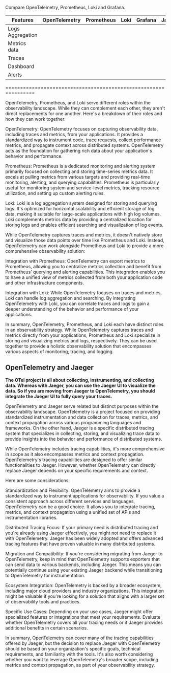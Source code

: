 Compare OpenTelemetry, Prometheus, Loki and Grafana.


| Features         | OpenTelemetry | Prometheus | Loki | Grafana | Jaeger |
| ---------------- | ------------- | ---------- | ---- | ------- | ------ |
| Logs Aggregation |               |            |      |         |        |
| Metrics data     |               |            |      |         |        |
| Traces           |               |            |      |         |        |
| Dashboard        |               |            |      |         |        |
| Alerts           |               |            |      |         |        |

================================================================

OpenTelemetry, Prometheus, and Loki serve different roles within the observability landscape. While they can complement each other, they aren't direct replacements for one another. Here's a breakdown of their roles and how they can work together:

OpenTelemetry: OpenTelemetry focuses on capturing observability data, including traces and metrics, from your applications. It provides a standardized way to instrument code, trace requests, collect performance metrics, and propagate context across distributed systems. OpenTelemetry acts as the foundation for gathering rich data about your application's behavior and performance.

Prometheus: Prometheus is a dedicated monitoring and alerting system primarily focused on collecting and storing time-series metrics data. It excels at pulling metrics from various targets and providing real-time monitoring, alerting, and querying capabilities. Prometheus is particularly useful for monitoring system and service-level metrics, tracking resource utilization, and setting up custom alerting rules.

Loki: Loki is a log aggregation system designed for storing and querying logs. It's optimized for horizontal scalability and efficient storage of log data, making it suitable for large-scale applications with high log volumes. Loki complements metrics data by providing a centralized location for storing logs and enables efficient searching and visualization of log events.

While OpenTelemetry captures traces and metrics, it doesn't natively store and visualize those data points over time like Prometheus and Loki. Instead, OpenTelemetry can work alongside Prometheus and Loki to provide a more comprehensive observability solution:

Integration with Prometheus: OpenTelemetry can export metrics to Prometheus, allowing you to centralize metrics collection and benefit from Prometheus' querying and alerting capabilities. This integration enables you to have a unified view of metrics collected from both your application code and other infrastructure components.

Integration with Loki: While OpenTelemetry focuses on traces and metrics, Loki can handle log aggregation and searching. By integrating OpenTelemetry with Loki, you can correlate traces and logs to gain a deeper understanding of the behavior and performance of your applications.

In summary, OpenTelemetry, Prometheus, and Loki each have distinct roles in an observability strategy. While OpenTelemetry captures traces and metrics directly from your applications, Prometheus and Loki specialize in storing and visualizing metrics and logs, respectively. They can be used together to provide a holistic observability solution that encompasses various aspects of monitoring, tracing, and logging.

OpenTelemetry and Jaeger 
-------


**The OTel project is all about collecting, instrumenting, and collecting data. Whereas with Jaeger, you can use the Jaeger UI to visualize the data. So if you are moving from Jaeger to OpenTelemetry, you should integrate the Jaeger UI to fully query your traces.**



OpenTelemetry and Jaeger serve related but distinct purposes within the observability landscape. OpenTelemetry is a project focused on providing standardized instrumentation and data collection for traces, metrics, and context propagation across various programming languages and frameworks. On the other hand, Jaeger is a specific distributed tracing system that specializes in collecting, storing, and visualizing trace data to provide insights into the behavior and performance of distributed systems.

While OpenTelemetry includes tracing capabilities, it's more comprehensive in scope as it also encompasses metrics and context propagation. OpenTelemetry's tracing capabilities are designed to offer similar functionalities to Jaeger. However, whether OpenTelemetry can directly replace Jaeger depends on your specific requirements and context.

Here are some considerations:

Standardization and Flexibility: OpenTelemetry aims to provide a standardized way to instrument applications for observability. If you value a consistent approach across different services and languages, OpenTelemetry can be a good choice. It allows you to integrate tracing, metrics, and context propagation using a unified set of APIs and instrumentation libraries.

Distributed Tracing Focus: If your primary need is distributed tracing and you're already using Jaeger effectively, you might not need to replace it with OpenTelemetry. Jaeger has been widely adopted and offers advanced tracing features that have proven valuable in many distributed systems.

Migration and Compatibility: If you're considering migrating from Jaeger to OpenTelemetry, keep in mind that OpenTelemetry supports exporters that can send data to various backends, including Jaeger. This means you can potentially continue using your existing Jaeger backend while transitioning to OpenTelemetry for instrumentation.

Ecosystem Integration: OpenTelemetry is backed by a broader ecosystem, including major cloud providers and industry organizations. This integration might be valuable if you're looking for a solution that aligns with a larger set of observability tools and practices.

Specific Use Cases: Depending on your use cases, Jaeger might offer specialized features or integrations that meet your requirements. Evaluate whether OpenTelemetry covers all your tracing needs or if Jaeger provides additional benefits in certain scenarios.

In summary, OpenTelemetry can cover many of the tracing capabilities offered by Jaeger, but the decision to replace Jaeger with OpenTelemetry should be based on your organization's specific goals, technical requirements, and familiarity with the tools. It's also worth considering whether you want to leverage OpenTelemetry's broader scope, including metrics and context propagation, as part of your observability strategy.